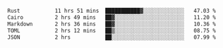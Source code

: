 <!--START_SECTION:waka-->

```txt
Rust           11 hrs 51 mins  ███████████▓░░░░░░░░░░░░░   47.03 %
Cairo          2 hrs 49 mins   ██▓░░░░░░░░░░░░░░░░░░░░░░   11.20 %
Markdown       2 hrs 36 mins   ██▓░░░░░░░░░░░░░░░░░░░░░░   10.36 %
TOML           2 hrs 12 mins   ██▒░░░░░░░░░░░░░░░░░░░░░░   08.75 %
JSON           2 hrs           ██░░░░░░░░░░░░░░░░░░░░░░░   07.99 %
```

<!--END_SECTION:waka-->